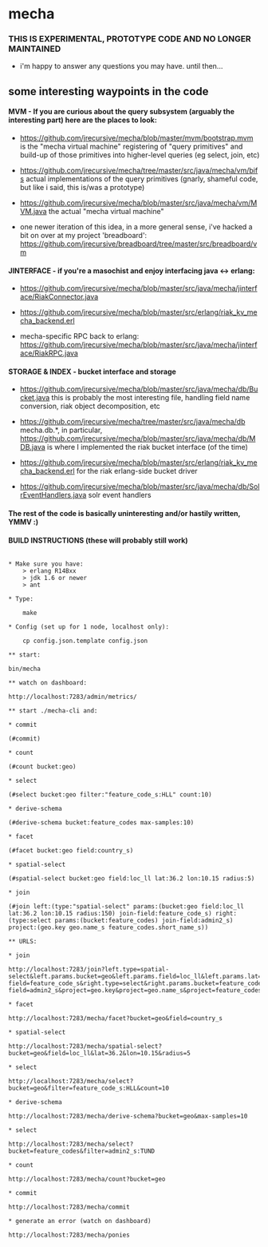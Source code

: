 

mecha
=====

### THIS IS EXPERIMENTAL, PROTOTYPE CODE AND NO LONGER MAINTAINED

* i'm happy to answer any questions you may have.  until then...

## some interesting waypoints in the code

#### MVM - If you are curious about the query subsystem (arguably the interesting part) here are the places to look: 

* https://github.com/jrecursive/mecha/blob/master/mvm/bootstrap.mvm is the "mecha virtual machine" registering of "query primitives" and build-up of those primitives into higher-level queries (eg select, join, etc)

* https://github.com/jrecursive/mecha/tree/master/src/java/mecha/vm/bifs actual implementations of the query primitives (gnarly, shameful code, but like i said, this is/was a prototype) 

* https://github.com/jrecursive/mecha/blob/master/src/java/mecha/vm/MVM.java the actual "mecha virtual machine"

* one newer iteration of this idea, in a more general sense, i've hacked a bit on over at my project 'breadboard': https://github.com/jrecursive/breadboard/tree/master/src/breadboard/vm

#### JINTERFACE - if you're a masochist and enjoy interfacing java <-> erlang: 

* https://github.com/jrecursive/mecha/blob/master/src/java/mecha/jinterface/RiakConnector.java

* https://github.com/jrecursive/mecha/blob/master/src/erlang/riak_kv_mecha_backend.erl

* mecha-specific RPC back to erlang: https://github.com/jrecursive/mecha/blob/master/src/java/mecha/jinterface/RiakRPC.java

#### STORAGE & INDEX - bucket interface and storage

* https://github.com/jrecursive/mecha/blob/master/src/java/mecha/db/Bucket.java this is probably the most interesting file, handling field name conversion, riak object decomposition, etc

* https://github.com/jrecursive/mecha/tree/master/src/java/mecha/db mecha.db.*, in particular, https://github.com/jrecursive/mecha/blob/master/src/java/mecha/db/MDB.java is where I implemented the riak bucket interface (of the time)

* https://github.com/jrecursive/mecha/blob/master/src/erlang/riak_kv_mecha_backend.erl for the riak erlang-side bucket driver

* https://github.com/jrecursive/mecha/blob/master/src/java/mecha/db/SolrEventHandlers.java solr event handlers

#### The rest of the code is basically uninteresting and/or hastily written, YMMV :)

#### BUILD INSTRUCTIONS (these will probably still work)

```

* Make sure you have:
	> erlang R14Bxx
	> jdk 1.6 or newer
	> ant

* Type:

	make

* Config (set up for 1 node, localhost only):
	
	cp config.json.template config.json

** start:

bin/mecha

** watch on dashboard:

http://localhost:7283/admin/metrics/

** start ./mecha-cli and:

* commit

(#commit)

* count

(#count bucket:geo)

* select

(#select bucket:geo filter:"feature_code_s:HLL" count:10)

* derive-schema

(#derive-schema bucket:feature_codes max-samples:10)

* facet

(#facet bucket:geo field:country_s)

* spatial-select

(#spatial-select bucket:geo field:loc_ll lat:36.2 lon:10.15 radius:5)

* join

(#join left:(type:"spatial-select" params:(bucket:geo field:loc_ll lat:36.2 lon:10.15 radius:150) join-field:feature_code_s) right:(type:select params:(bucket:feature_codes) join-field:admin2_s) project:(geo.key geo.name_s feature_codes.short_name_s))

** URLS:

* join

http://localhost:7283/join?left.type=spatial-select&left.params.bucket=geo&left.params.field=loc_ll&left.params.lat=36.2&left.params.lon=10.14&left.params.radius=10&left.join-field=feature_code_s&right.type=select&right.params.bucket=feature_codes&right.join-field=admin2_s&project=geo.key&project=geo.name_s&project=feature_codes.short_name_s

* facet

http://localhost:7283/mecha/facet?bucket=geo&field=country_s

* spatial-select

http://localhost:7283/mecha/spatial-select?bucket=geo&field=loc_ll&lat=36.2&lon=10.15&radius=5

* select

http://localhost:7283/mecha/select?bucket=geo&filter=feature_code_s:HLL&count=10

* derive-schema

http://localhost:7283/mecha/derive-schema?bucket=geo&max-samples=10

* select

http://localhost:7283/mecha/select?bucket=feature_codes&filter=admin2_s:TUND

* count

http://localhost:7283/mecha/count?bucket=geo

* commit

http://localhost:7283/mecha/commit

* generate an error (watch on dashboard)

http://localhost:7283/mecha/ponies

```

